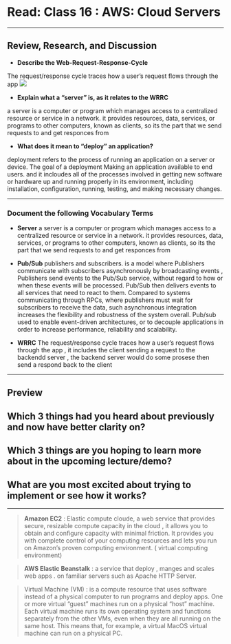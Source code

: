 # Read: Class 16 : AWS: Cloud Servers

- - -

## Review, Research, and Discussion


* **Describe the Web-Request-Response-Cycle**

The request/response cycle traces how a user’s request flows through the app
![](https://www.researchgate.net/profile/Kereshmeh-Afsari/publication/311571526/figure/fig3/AS:438170157359106@1481479314691/HTTP-request-response-model.png)

* **Explain what a “server” is, as it relates to the WRRC**

a server is a computer or program which manages access to a centralized resource or service in a network.   it provides resources, data, services, or programs to other computers, known as clients,  so its the part that we send requests to and get responces from 


* **What does it mean to “deploy” an application?**

deployment refers to the process of running an application on a server or device. The goal of a deployment Making an application available to end users. and it incloudes all of the processes involved in getting new software or hardware up and running properly in its environment, including installation, configuration, running, testing, and making necessary changes.    

- - -

### Document the following Vocabulary Terms

* **Server** a server is a computer or program which manages access to a centralized resource or service in a network.   it provides resources, data, services, or programs to other computers, known as clients,  so its the part that we send requests to and get responces from        

* **Pub/Sub**  publishers and subscribers. is a model where Publishers communicate with subscribers asynchronously by broadcasting events , Publishers send events to the Pub/Sub service, without regard to how or when these events will be processed. Pub/Sub then delivers events to all services that need to react to them. Compared to systems communicating through RPCs, where publishers must wait for subscribers to receive the data, such asynchronous integration increases the flexibility and robustness of the system overall. Pub/sub used to enable event-driven architectures, or to decouple applications in order to increase performance, reliability and scalability.    
  
* **WRRC** The request/response cycle traces how a user’s request flows through the app , it includes the client sending a request to the backendd server , the backend server would do some prosese then send a respond back to the client 

--- 

## Preview


Which 3 things had you heard about previously and now have better clarity on?
--

Which 3 things are you hoping to learn more about in the upcoming lecture/demo?
--
 
What are you most excited about trying to implement or see how it works?
--

---


> **Amazon EC2** : Elastic  compute cloude, a web service that provides secure, resizable compute capacity in the cloud , it allows you to obtain and configure capacity with minimal friction. It provides you with complete control of your computing resources and lets you run on Amazon’s proven computing environment. ( virtual computing environment)   


> **AWS Elastic Beanstalk** : a service that deploy , manges and scales web apps . 
 on familiar servers such as Apache HTTP Server.    

>  Virtual Machine (VM) :  is a compute resource that uses software instead of a physical computer to run programs and deploy apps. One or more virtual “guest” machines run on a physical “host” machine.  Each virtual machine runs its own operating system and functions separately from the other VMs, even when they are all running on the same host. This means that, for example, a virtual MacOS virtual machine can run on a physical PC.  



